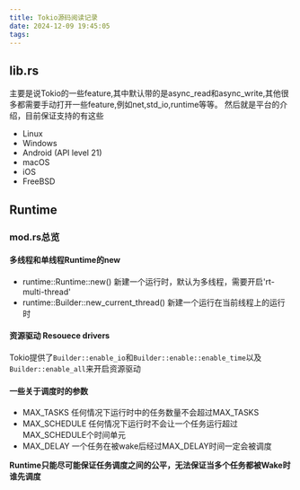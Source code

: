 ```yaml
---
title: Tokio源码阅读记录
date: 2024-12-09 19:45:05
tags: 
---
```



## lib.rs
主要是说Tokio的一些feature,其中默认带的是async_read和async_write,其他很多都需要手动打开一些feature,例如net,std_io,runtime等等。
然后就是平台的介绍，目前保证支持的有这些
- Linux
- Windows
- Android (API level 21)
- macOS
- iOS
- FreeBSD

## Runtime

### mod.rs总览
#### 多线程和单线程Runtime的new
- runtime::Runtime::new() 新建一个运行时，默认为多线程，需要开启'rt-multi-thread'
- runtime::Builder::new_current_thread() 新建一个运行在当前线程上的运行时
#### 资源驱动 Resouece drivers
Tokio提供了`Builder::enable_io`和`Builder::enable::enable_time`以及`Builder::enable_all`来开启资源驱动

#### 一些关于调度时的参数
- MAX_TASKS  任何情况下运行时中的任务数量不会超过MAX_TASKS
- MAX_SCHEDULE 任何情况下运行时不会让一个任务运行超过MAX_SCHEDULE个时间单元
- MAX_DELAY 一个任务在被wake后经过MAX_DELAY时间一定会被调度

**Runtime只能尽可能保证任务调度之间的公平，无法保证当多个任务都被Wake时谁先调度**

